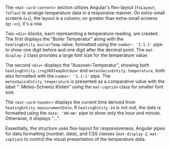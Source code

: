 The `<mat-card-content>` section utilizes Angular's flex-layout (`fxLayout`, `fxFlex`) to arrange temperature data in a responsive manner. On extra-small screens (`xs`), the layout is a column; on greater than extra-small screens (`gt-xs`), it's a row. 

Two `<div>` blocks, each representing a temperature reading, are created. The first displays the "Boiler Temperatur" along with the `heatingEntity.boilerTemp` value, formatted using the `number: '1.1-1'` pipe to show one digit before and one digit after the decimal point. The `mat-display-2` class provides a large font size for the temperature value.

The second `<div>` displays the "Ausssen-Temperatur", showing both `heatingEntity.ireg300TempOutdoor` and `meteoSwissEntity.temperature`, both also formatted with the `number: '1.1-1'` pipe.  The `meteoSwissEntity.temperature` is presented as a comparative value with the label “: Meteo-Schweiz Kloten” using the `mat-caption` class for smaller font size.

The `<mat-card-header>` displays the current time derived from `heatingEntity.measurementDate`. If `heatingEntity.id` is not null, the date is formatted using the `date: 'HH:mm'` pipe to show only the hour and minute. Otherwise, it displays "...".

Essentially, the structure uses flex-layout for responsiveness, Angular pipes for data formatting (number, date), and CSS classes (`mat-display-2`, `mat-caption`) to control the visual presentation of the temperature data.